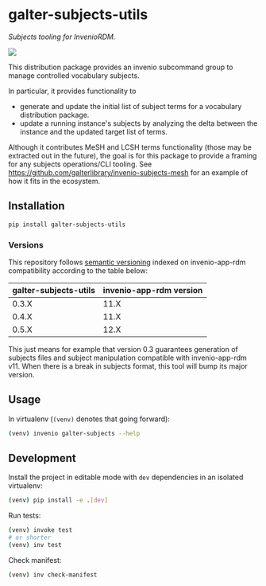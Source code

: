 # galter-subjects-utils

*Subjects tooling for InvenioRDM.*

<a href="https://pypi.org/project/galter-subjects-utils/">
  <img src="https://img.shields.io/pypi/v/galter-subjects-utils.svg">
</a>

This distribution package provides an invenio subcommand group to manage controlled vocabulary subjects.

In particular, it provides functionality to

- generate and update the initial list of subject terms for a vocabulary distribution package.
- update a running instance's subjects by analyzing the delta between the instance and the updated target list of terms.

Although it contributes MeSH and LCSH terms functionality (those may be extracted out in the future), the goal is for this package to provide a framing for any subjects operations/CLI tooling. See https://github.com/galterlibrary/invenio-subjects-mesh for an example
of how it fits in the ecosystem.

## Installation

```bash
pip install galter-subjects-utils
```

### Versions

This repository follows [semantic versioning](https://semver.org/) indexed on invenio-app-rdm compatibility according to the table below:

| galter-subjects-utils | invenio-app-rdm version |
| --------------------- | ----------------------- |
| 0.3.X                 | 11.X                    |
| 0.4.X                 | 11.X                    |
| 0.5.X                 | 12.X                    |

This just means for example that version 0.3 guarantees generation of subjects files and subject manipulation compatible with invenio-app-rdm v11. When there is a break in subjects format, this tool will bump its major version.

## Usage

In virtualenv (`(venv)` denotes that going forward):

```bash
(venv) invenio galter-subjects --help
```

## Development

Install the project in editable mode with `dev` dependencies in an isolated virtualenv:

```bash
(venv) pip install -e .[dev]
```

Run tests:

```bash
(venv) invoke test
# or shorter
(venv) inv test
```

Check manifest:

```bash
(venv) inv check-manifest
```
